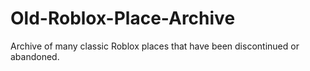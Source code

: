 # Old-Roblox-Place-Archive
Archive of many classic Roblox places that have been discontinued or abandoned.
